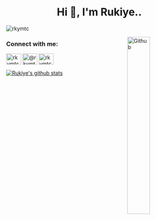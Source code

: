 
<h1 align="center">Hi 👋, I'm Rukiye.. </h1>

<p align="left"> <img src="https://komarev.com/ghpvc/?username=rkymtc&label=Profile%20views&color=0e75b6&style=flat" alt="rkymtc" /> </p>

<img width="35%" align="right" alt="Github" src="https://zepel.io/blog/content/images/2021/03/7-ways-to-improve-dev-productivity.png" />

<h3 align="left">Connect with me:</h3>
<p align="left">
<a href="https://linkedin.com/in/rkymtc" target="blank"><img align="center" src="https://raw.githubusercontent.com/rahuldkjain/github-profile-readme-generator/master/src/images/icons/Social/linked-in-alt.svg" alt="rkymtc" height="30" width="40" /></a>
<a href="https://medium.com/@rkymtc" target="blank"><img align="center" src="https://raw.githubusercontent.com/rahuldkjain/github-profile-readme-generator/master/src/images/icons/Social/medium.svg" alt="@rkymtc" height="30" width="40" /></a>
<a href="https://www.hackerrank.com/rkymtc" target="blank"><img align="center" src="https://raw.githubusercontent.com/rahuldkjain/github-profile-readme-generator/master/src/images/icons/Social/hackerrank.svg" alt="rkymtc" height="30" width="40" /></a>

</p>



[![Rukiye's github stats](https://github-readme-stats.vercel.app/api?username=rkymtc&count_private=true&show_icons=true&theme=radical&hide_rank=false)](https://github.com/rkymtc/github-readme-stats)



